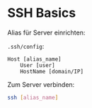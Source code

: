 # SSH Basics

Alias für Server einrichten:

`.ssh/config`:
```
Host [alias_name]
    User [user]
    HostName [domain/IP]
```

Zum Server verbinden:
```bash
ssh [alias_name]
```
